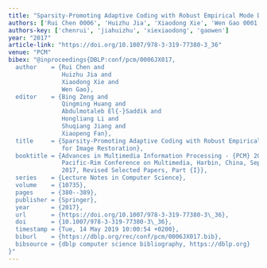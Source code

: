 ```yaml
---
title: "Sparsity-Promoting Adaptive Coding with Robust Empirical Mode Decomposition for Image Restoration"
authors: ['Rui Chen 0006', 'Huizhu Jia', 'Xiaodong Xie', 'Wen Gao 0001']
authors-key: ['chenrui', 'jiahuizhu', 'xiexiaodong', 'gaowen']
year: "2017"
article-link: "https://doi.org/10.1007/978-3-319-77380-3_36"
venue: "PCM"
bibex: "@inproceedings{DBLP:conf/pcm/0006JX017,
  author    = {Rui Chen and
               Huizhu Jia and
               Xiaodong Xie and
               Wen Gao},
  editor    = {Bing Zeng and
               Qingming Huang and
               Abdulmotaleb El{-}Saddik and
               Hongliang Li and
               Shuqiang Jiang and
               Xiaopeng Fan},
  title     = {Sparsity-Promoting Adaptive Coding with Robust Empirical Mode Decomposition
               for Image Restoration},
  booktitle = {Advances in Multimedia Information Processing - {PCM} 2017 - 18th
               Pacific-Rim Conference on Multimedia, Harbin, China, September 28-29,
               2017, Revised Selected Papers, Part {I}},
  series    = {Lecture Notes in Computer Science},
  volume    = {10735},
  pages     = {380--389},
  publisher = {Springer},
  year      = {2017},
  url       = {https://doi.org/10.1007/978-3-319-77380-3\_36},
  doi       = {10.1007/978-3-319-77380-3\_36},
  timestamp = {Tue, 14 May 2019 10:00:54 +0200},
  biburl    = {https://dblp.org/rec/conf/pcm/0006JX017.bib},
  bibsource = {dblp computer science bibliography, https://dblp.org}
}"
---
```

